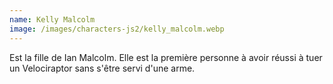 ```yaml
---
name: Kelly Malcolm
image: /images/characters-js2/kelly_malcolm.webp
---
```

Est la fille de Ian Malcolm. Elle est la première personne à avoir réussi à tuer un Velociraptor sans s'être servi d'une arme.